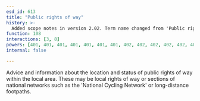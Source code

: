 ```yaml
---
esd_id: 613
title: "Public rights of way"
history: >-
  Added scope notes in version 2.02. Term name changed from 'Public rights of way - general' to 'Planning - rights of way - advice and information' in version 3.00. Name changed to 'Public rights of way' in version 4.00.
function: 108
interactions: [3, 8]
powers: [401, 401, 401, 401, 401, 401, 401, 402, 402, 402, 402, 402, 402, 402, 1578, 1578, 1767, 1859, 1859, 1859]
internal: false

---
```


Advice and information about the location and status of public rights of way within the local area.  These may be local rights of way or sections of national networks such as the 'National Cycling Network' or long-distance footpaths.

